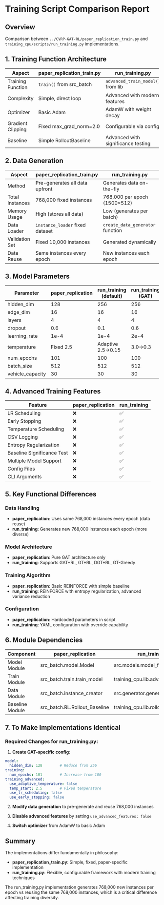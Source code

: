 # Training Script Comparison Report

## Overview
Comparison between `../CVRP-GAT-RL/paper_replication_train.py` and 
`training_cpu/scripts/run_training.py` implementations.

## 1. Training Function Architecture

| Aspect                | paper_replication_train.py         | run_training.py                    |
|-----------------------|-------------------------------------|-------------------------------------|
| Training Function     | `train()` from src_batch            | `advanced_train_model()` from lib  |
| Complexity            | Simple, direct loop                 | Advanced with modern features       |
| Optimizer             | Basic Adam                          | AdamW with weight decay             |
| Gradient Clipping     | Fixed max_grad_norm=2.0             | Configurable via config             |
| Baseline              | Simple RolloutBaseline              | Advanced with significance testing  |

## 2. Data Generation

| Aspect                | paper_replication_train.py         | run_training.py                    |
|-----------------------|-------------------------------------|-------------------------------------|
| Method                | Pre-generates all data upfront      | Generates data on-the-fly          |
| Total Instances       | 768,000 fixed instances             | 768,000 per epoch (1500×512)       |
| Memory Usage          | High (stores all data)              | Low (generates per batch)           |
| Data Loader           | `instance_loader` fixed dataset    | `create_data_generator` function   |
| Validation Set        | Fixed 10,000 instances              | Generated dynamically               |
| Data Reuse            | Same instances every epoch          | New instances each epoch            |

## 3. Model Parameters

| Parameter         | paper_replication | run_training (default) | run_training (GAT) |
|-------------------|-------------------|------------------------|---------------------|
| hidden_dim        |               128 |                    256 |                 256 |
| edge_dim          |                16 |                     16 |                  16 |
| layers            |                 4 |                      4 |                   4 |
| dropout           |               0.6 |                    0.1 |                 0.6 |
| learning_rate     |             1e-4  |                  1e-4  |               2e-4  |
| temperature       |          Fixed 2.5|        Adaptive 2.5→0.15|         3.0→0.3    |
| num_epochs        |               101 |                    100 |                 100 |
| batch_size        |               512 |                    512 |                 512 |
| vehicle_capacity  |                30 |                     30 |                  30 |

## 4. Advanced Training Features

| Feature                   | paper_replication | run_training |
|---------------------------|-------------------|--------------|
| LR Scheduling             | ❌                | ✅           |
| Early Stopping            | ❌                | ✅           |
| Temperature Scheduling    | ❌                | ✅           |
| CSV Logging               | ❌                | ✅           |
| Entropy Regularization    | ❌                | ✅           |
| Baseline Significance Test| ❌                | ✅           |
| Multiple Model Support    | ❌                | ✅           |
| Config Files              | ❌                | ✅           |
| CLI Arguments             | ❌                | ✅           |

## 5. Key Functional Differences

### Data Handling
- **paper_replication**: Uses same 768,000 instances every epoch (data reuse)
- **run_training**: Generates new 768,000 instances each epoch (more diverse)

### Model Architecture
- **paper_replication**: Pure GAT architecture only
- **run_training**: Supports GAT+RL, GT+RL, DGT+RL, GT-Greedy

### Training Algorithm
- **paper_replication**: Basic REINFORCE with simple baseline
- **run_training**: REINFORCE with entropy regularization, advanced variance reduction

### Configuration
- **paper_replication**: Hardcoded parameters in script
- **run_training**: YAML configuration with override capability

## 6. Module Dependencies

| Component         | paper_replication                  | run_training                       |
|-------------------|-------------------------------------|-------------------------------------|
| Model Module      | src_batch.model.Model               | src.models.model_factory           |
| Train Module      | src_batch.train.train_model        | training_cpu.lib.advanced_trainer  |
| Data Module       | src_batch.instance_creator         | src.generator.generator            |
| Baseline Module   | src_batch.RL.Rollout_Baseline      | training_cpu.lib.rollout_baseline  |

## 7. To Make Implementations Identical

### Required Changes for run_training.py:

1. **Create GAT-specific config**:
```yaml
model:
  hidden_dim: 128        # Reduce from 256
training:
  num_epochs: 101        # Increase from 100
training_advanced:
  use_adaptive_temperature: false
  temp_start: 2.5        # Fixed temperature
  use_lr_scheduling: false
  use_early_stopping: false
```

2. **Modify data generation** to pre-generate and reuse 768,000 instances

3. **Disable advanced features** by setting `use_advanced_features: false`

4. **Switch optimizer** from AdamW to basic Adam

## Summary

The implementations differ fundamentally in philosophy:
- **paper_replication_train.py**: Simple, fixed, paper-specific implementation
- **run_training.py**: Flexible, configurable framework with modern training techniques

The run_training.py implementation generates 768,000 new instances per epoch vs reusing the 
same 768,000 instances, which is a critical difference affecting training diversity.
